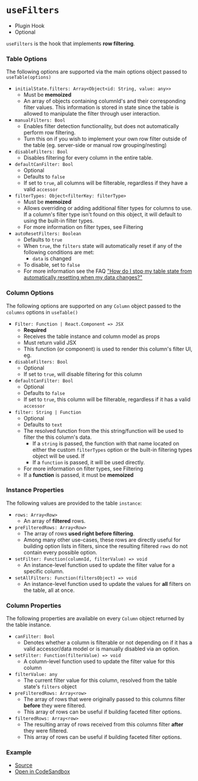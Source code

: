 # `useFilters`

- Plugin Hook
- Optional

`useFilters` is the hook that implements **row filtering**.

### Table Options

The following options are supported via the main options object passed to `useTable(options)`

- `initialState.filters: Array<Object<id: String, value: any>>`
  - Must be **memoized**
  - An array of objects containing columnId's and their corresponding filter values. This information is stored in state since the table is allowed to manipulate the filter through user interaction.
- `manualFilters: Bool`
  - Enables filter detection functionality, but does not automatically perform row filtering.
  - Turn this on if you wish to implement your own row filter outside of the table (eg. server-side or manual row grouping/nesting)
- `disableFilters: Bool`
  - Disables filtering for every column in the entire table.
- `defaultCanFilter: Bool`
  - Optional
  - Defaults to `false`
  - If set to `true`, all columns will be filterable, regardless if they have a valid `accessor`
- `filterTypes: Object<filterKey: filterType>`
  - Must be **memoized**
  - Allows overriding or adding additional filter types for columns to use. If a column's filter type isn't found on this object, it will default to using the built-in filter types.
  - For more information on filter types, see Filtering
- `autoResetFilters: Boolean`
  - Defaults to `true`
  - When `true`, the `filters` state will automatically reset if any of the following conditions are met:
    - `data` is changed
  - To disable, set to `false`
  - For more information see the FAQ ["How do I stop my table state from automatically resetting when my data changes?"](./faq#how-do-i-stop-my-table-state-from-automatically-resetting-when-my-data-changes)

### Column Options

The following options are supported on any `Column` object passed to the `columns` options in `useTable()`

- `Filter: Function | React.Component => JSX`
  - **Required**
  - Receives the table instance and column model as props
  - Must return valid JSX
  - This function (or component) is used to render this column's filter UI, eg.
- `disableFilters: Bool`
  - Optional
  - If set to `true`, will disable filtering for this column
- `defaultCanFilter: Bool`
  - Optional
  - Defaults to `false`
  - If set to `true`, this column will be filterable, regardless if it has a valid `accessor`
- `filter: String | Function`
  - Optional
  - Defaults to `text`
  - The resolved function from the this string/function will be used to filter the this column's data.
    - If a `string` is passed, the function with that name located on either the custom `filterTypes` option or the built-in filtering types object will be used. If
    - If a `function` is passed, it will be used directly.
  - For more information on filter types, see Filtering
  - If a **function** is passed, it must be **memoized**

### Instance Properties

The following values are provided to the table `instance`:

- `rows: Array<Row>`
  - An array of **filtered** rows.
- `preFilteredRows: Array<Row>`
  - The array of rows **used right before filtering**.
  - Among many other use-cases, these rows are directly useful for building option lists in filters, since the resulting filtered `rows` do not contain every possible option.
- `setFilter: Function(columnId, filterValue) => void`
  - An instance-level function used to update the filter value for a specific column.
- `setAllFilters: Function(filtersObject) => void`
  - An instance-level function used to update the values for **all** filters on the table, all at once.

### Column Properties

The following properties are available on every `Column` object returned by the table instance.

- `canFilter: Bool`
  - Denotes whether a column is filterable or not depending on if it has a valid accessor/data model or is manually disabled via an option.
- `setFilter: Function(filterValue) => void`
  - A column-level function used to update the filter value for this column
- `filterValue: any`
  - The current filter value for this column, resolved from the table state's `filters` object
- `preFilteredRows: Array<row>`
  - The array of rows that were originally passed to this columns filter **before** they were filtered.
  - This array of rows can be useful if building faceted filter options.
- `filteredRows: Array<row>`
  - The resulting array of rows received from this columns filter **after** they were filtered.
  - This array of rows can be useful if building faceted filter options.

### Example

- [Source](https://github.com/tannerlinsley/react-table/tree/master/examples/filtering)
- [Open in CodeSandbox](https://codesandbox.io/s/github/tannerlinsley/react-table/tree/master/examples/filtering)
